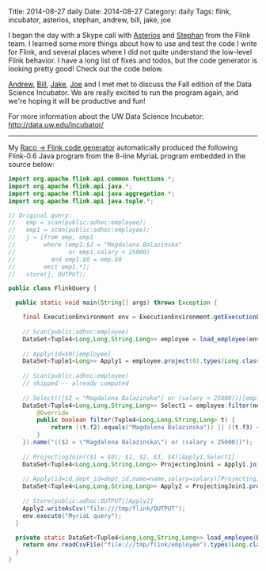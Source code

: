 Title: 2014-08-27 daily
Date: 2014-08-27
Category: daily
Tags: flink, incubator, asterios, stephan, andrew, bill, jake, joe

I began the day with a Skype call with [Asterios](http://www.user.tu-berlin.de/asteriosk/) and [Stephan](https://www.dima.tu-berlin.de/menue/staff/stephan_ewen/) from the Flink team. I learned some more things about how to use and test the code I write for Flink, and several places where I did not quite understand the low-level Flink behavior. I have a long list of fixes and todos, but the code generator is looking pretty good! Check out the code below.

[Andrew](https://twitter.com/7andrew7), [Bill](http://r.halper.in/coauth/billhowe), [Jake](http://r.halper.in/coauth/jakevdp), [Joe](https://sites.google.com/site/josephlhellerstein/) and I met met to discuss the Fall edition of the Data Science Incubator. We are really excited to run the program again, and we're hoping it will be productive and fun! 

For more information about the UW Data Science Incubator: <http://data.uw.edu/incubator/>

-----------
My [Raco → Flink code generator](https://github.com/uwescience/raco/blob/d0ea4720271756be9cbf8ecbab4515cab0d17f09/raco/language/flink/test_flink.py#L142) automatically produced the following Flink-0.6 Java program from the 8-line MyriaL program embedded in the source below:

```java
import org.apache.flink.api.common.functions.*;
import org.apache.flink.api.java.*;
import org.apache.flink.api.java.aggregation.*;
import org.apache.flink.api.java.tuple.*;

// Original query:
//   emp = scan(public:adhoc:employee);
//   emp1 = scan(public:adhoc:employee);
//   j = [from emp, emp1
//        where (emp1.$2 = "Magdalena Balazinska"
//               or emp1.salary < 25000)
//          and emp1.$0 = emp.$0
//        emit emp1.*];
//   store(j, OUTPUT);

public class FlinkQuery {

  public static void main(String[] args) throws Exception {

    final ExecutionEnvironment env = ExecutionEnvironment.getExecutionEnvironment();
    
    // Scan(public:adhoc:employee)
    DataSet<Tuple4<Long,Long,String,Long>> employee = load_employee(env);
    
    // Apply(id=$0)[employee]
    DataSet<Tuple1<Long>> Apply1 = employee.project(0).types(Long.class);
    
    // Scan(public:adhoc:employee)
    // skipped -- already computed
    
    // Select((($2 = "Magdalena Balazinska") or (salary < 25000)))[employee]
    DataSet<Tuple4<Long,Long,String,Long>> Select1 = employee.filter(new FilterFunction<Tuple4<Long,Long,String,Long>>() {
        @Override
        public boolean filter(Tuple4<Long,Long,String,Long> t) {
            return ((t.f2).equals("Magdalena Balazinska")) || ((t.f3) < (25000L));
        }
    }).name("(($2 = \"Magdalena Balazinska\") or (salary < 25000))");
    
    // ProjectingJoin(($1 = $0); $1, $2, $3, $4)[Apply1,Select1]
    DataSet<Tuple4<Long,Long,String,Long>> ProjectingJoin1 = Apply1.joinWithHuge(Select1).where(0).equalTo(0).projectSecond(0,1,2,3).types(Long.class,Long.class,String.class,Long.class);
    
    // Apply(id=id,dept_id=dept_id,name=name,salary=salary)[ProjectingJoin1]
    DataSet<Tuple4<Long,Long,String,Long>> Apply2 = ProjectingJoin1.project(0,1,2,3).types(Long.class,Long.class,String.class,Long.class);
    
    // Store(public:adhoc:OUTPUT)[Apply2]
    Apply2.writeAsCsv("file:///tmp/flink/OUTPUT");
    env.execute("MyriaL query");
  }

  private static DataSet<Tuple4<Long,Long,String,Long>> load_employee(ExecutionEnvironment env) {
    return env.readCsvFile("file:///tmp/flink/employee").types(Long.class,Long.class,String.class,Long.class);
  }
}
```

